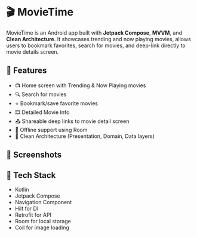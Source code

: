 # 🎬 MovieTime

MovieTime is an Android app built with **Jetpack Compose**, **MVVM**, and **Clean Architecture**. It showcases trending and now playing movies, allows users to bookmark favorites, search for movies, and deep-link directly to movie details screen.

## 🚀 Features

- 📺 Home screen with Trending & Now Playing movies
- 🔍 Search for movies
- ⭐ Bookmark/save favorite movies
- 🎞️ Detailed Movie Info
- 📤 Shareable deep links to movie detail screen
- 💾 Offline support using Room
- 🧼 Clean Architecture (Presentation, Domain, Data layers)

## 📸 Screenshots

<!-- You can add local images like below after adding them to /screenshots folder -->
<!-- ![Home Screen](screenshots/home.png) -->

## 🧠 Tech Stack

- Kotlin
- Jetpack Compose
- Navigation Component
- Hilt for DI
- Retrofit for API
- Room for local storage
- Coil for image loading